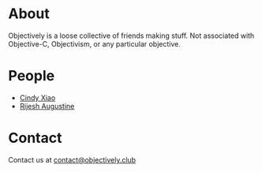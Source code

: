 # About
Objectively is a loose collective of friends making stuff. Not associated with Objective-C, Objectivism, or any particular objective.

# People
* [Cindy Xiao](http://cxiao.net)
* [Rijesh Augustine](http://rijesha.com)

# Contact
Contact us at contact@objectively.club

